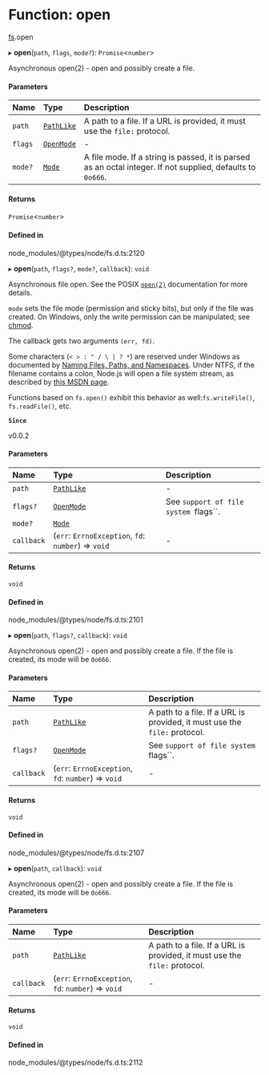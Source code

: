 # Function: open

[fs](../modules/fs.md).open

▸ **open**(`path`, `flags`, `mode?`): `Promise`<`number`\>

Asynchronous open(2) - open and possibly create a file.

#### Parameters

| Name | Type | Description |
| :------ | :------ | :------ |
| `path` | [`PathLike`](../types/fs.PathLike.md) | A path to a file. If a URL is provided, it must use the `file:` protocol. |
| `flags` | [`OpenMode`](../types/fs.OpenMode.md) | - |
| `mode?` | [`Mode`](../types/fs.Mode.md) | A file mode. If a string is passed, it is parsed as an octal integer. If not supplied, defaults to `0o666`. |

#### Returns

`Promise`<`number`\>

#### Defined in

node_modules/@types/node/fs.d.ts:2120

▸ **open**(`path`, `flags?`, `mode?`, `callback`): `void`

Asynchronous file open. See the POSIX [`open(2)`](http://man7.org/linux/man-pages/man2/open.2.html) documentation for more details.

`mode` sets the file mode (permission and sticky bits), but only if the file was
created. On Windows, only the write permission can be manipulated; see [chmod](fs.chmod.md).

The callback gets two arguments `(err, fd)`.

Some characters (`< > : " / \ | ? *`) are reserved under Windows as documented
by [Naming Files, Paths, and Namespaces](https://docs.microsoft.com/en-us/windows/desktop/FileIO/naming-a-file). Under NTFS, if the filename contains
a colon, Node.js will open a file system stream, as described by [this MSDN page](https://docs.microsoft.com/en-us/windows/desktop/FileIO/using-streams).

Functions based on `fs.open()` exhibit this behavior as well:`fs.writeFile()`, `fs.readFile()`, etc.

**`Since`**

v0.0.2

#### Parameters

| Name | Type | Description |
| :------ | :------ | :------ |
| `path` | [`PathLike`](../types/fs.PathLike.md) | - |
| `flags?` | [`OpenMode`](../types/fs.OpenMode.md) | See `support of file system `flags``. |
| `mode?` | [`Mode`](../types/fs.Mode.md) |  |
| `callback` | (`err`: `ErrnoException`, `fd`: `number`) => `void` | - |

#### Returns

`void`

#### Defined in

node_modules/@types/node/fs.d.ts:2101

▸ **open**(`path`, `flags?`, `callback`): `void`

Asynchronous open(2) - open and possibly create a file. If the file is created, its mode will be `0o666`.

#### Parameters

| Name | Type | Description |
| :------ | :------ | :------ |
| `path` | [`PathLike`](../types/fs.PathLike.md) | A path to a file. If a URL is provided, it must use the `file:` protocol. |
| `flags?` | [`OpenMode`](../types/fs.OpenMode.md) | See `support of file system `flags``. |
| `callback` | (`err`: `ErrnoException`, `fd`: `number`) => `void` | - |

#### Returns

`void`

#### Defined in

node_modules/@types/node/fs.d.ts:2107

▸ **open**(`path`, `callback`): `void`

Asynchronous open(2) - open and possibly create a file. If the file is created, its mode will be `0o666`.

#### Parameters

| Name | Type | Description |
| :------ | :------ | :------ |
| `path` | [`PathLike`](../types/fs.PathLike.md) | A path to a file. If a URL is provided, it must use the `file:` protocol. |
| `callback` | (`err`: `ErrnoException`, `fd`: `number`) => `void` | - |

#### Returns

`void`

#### Defined in

node_modules/@types/node/fs.d.ts:2112
